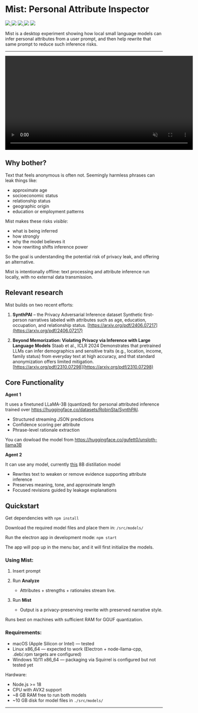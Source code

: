 # Mist: Personal Attribute Inspector

<p align="left">
    <a href="LICENSE">
        <img src="https://img.shields.io/badge/license-MIT-blue?style=flat-square">
    </a>
    <img src="https://img.shields.io/badge/inference-local_only-success?style=flat-square">
    <a href="https://huggingface.co/gufett0/unsloth-llama3B">
        <img src="https://img.shields.io/badge/model-GGUF_quantized-important?style=flat-square">
    </a>
    <img src="https://img.shields.io/badge/macOS-tested-brightgreen?style=flat-square">
    <img src="https://img.shields.io/badge/Node-%3E%3D18-informational?style=flat-square">
</p>



Mist is a desktop experiment showing how local small language models can infer personal attributes from a user prompt, and then help rewrite that same prompt to reduce such inference risks.

---

<video src="static/MIST.mp4" autoplay loop muted playsinline width="600"></video>



## Why bother?
Text that feels anonymous is often not. Seemingly harmless phrases can leak things like:

* approximate age
* socioeconomic status
* relationship status
* geographic origin
* education or employment patterns

Mist makes these risks *visible*:

* what is being inferred
* how strongly
* why the model believes it
* how rewriting shifts inference power

So the goal is understanding the potential risk of privacy leak, and offering an alternative.

Mist is intentionally offline: text processing and attribute inference run locally, with no external data transmission.

## Relevant research

Mist builds on two recent efforts:

1. **SynthPAI** – the Privacy Adversarial Inference dataset
   Synthetic first-person narratives labeled with attributes such as age, education, occupation, and relationship status.
   [https://arxiv.org/pdf/2406.07217](https://arxiv.org/pdf/2406.07217)

2. **Beyond Memorization: Violating Privacy via Inference with Large Language Models**
   Staab et al., ICLR 2024
   Demonstrates that pretrained LLMs can infer demographics and sensitive traits (e.g., location, income, family status) from everyday text at high accuracy, and that standard anonymization offers limited mitigation.
   [https://arxiv.org/pdf/2310.07298](https://arxiv.org/pdf/2310.07298)


## Core Functionality

**Agent 1**

It uses a finetuned LLaMA-3B (quantized) for personal attributed inference trained over https://huggingface.co/datasets/RobinSta/SynthPAI. 

   * Structured streaming JSON predictions
   * Confidence scoring per attribute
   * Phrase-level rationale extraction

You can dowload the model from https://huggingface.co/gufett0/unsloth-llama3B

**Agent 2**

It can use any model, currently [this](https://huggingface.co/bartowski/DeepSeek-R1-Distill-Llama-8B-GGUF/blob/main/DeepSeek-R1-Distill-Llama-8B-Q4_K_S.gguf) 8B distillation model

   * Rewrites text to weaken or remove evidence supporting attribute inference
   * Preserves meaning, tone, and approximate length
   * Focused revisions guided by leakage explanations


## Quickstart

Get dependencies with `npm install`

Download the required model files and place them in: `/src/models/`

Run the electron app in development mode: `npm start`

The app will pop up in the menu bar, and it will first initialize the models. 

### Using Mist:

1. Insert prompt
2. Run **Analyze**

   * Attributes + strengths + rationales stream live.
3. Run **Mist**

   * Output is a privacy-preserving rewrite with preserved narrative style.

Runs best on machines with sufficient RAM for GGUF quantization.

### Requirements:

- macOS (Apple Silicon or Intel) — tested
- Linux x86_64 — expected to work (Electron + node-llama-cpp, .deb/.rpm targets are configured)
- Windows 10/11 x86_64 — packaging via Squirrel is configured but not tested yet

Hardware:
- Node.js >= 18
- CPU with AVX2 support
- ~8 GB RAM free to run both models
- ~10 GB disk for model files in `./src/models/`

---
